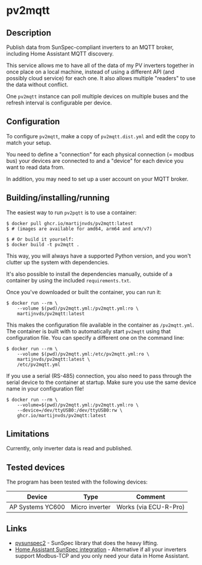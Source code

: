 # pv2mqtt 

## Description

Publish data from SunSpec-compliant inverters to an MQTT broker, including
Home Assistant MQTT discovery.

This service allows me to have all of the data of my PV inverters together in
once place on a local machine, instead of using a different API (and possibly
cloud service) for each one. It also allows multiple "readers" to use the data
without conflict.

One `pv2mqtt` instance can poll multiple devices on multiple buses and the
refresh interval is configurable per device.

## Configuration

To configure `pv2mqtt`, make a copy of `pv2mqtt.dist.yml` and edit the copy
to match your setup.

You need to define a "connection" for each physical connection (= modbus bus)
your devices are connected to and a "device" for each device you want to read
data from.

In addition, you may need to set up a user account on your MQTT broker.

## Building/installing/running

The easiest way to run `pv2pqtt` is to use a container:

```shell
$ docker pull ghcr.io/martijnvds/pv2mqtt:latest
$ # (images are available for amd64, arm64 and arm/v7)

$ # Or build it yourself:
$ docker build -t pv2mqtt .
```

This way, you will always have a supported Python version, and you won't clutter
up the system with dependencies.

It's also possible to install the dependencies manually, outside of a container
by using the included  `requirements.txt`.

Once you've downloaded or built the container, you can run it:

```shell
$ docker run --rm \
    --volume $(pwd)/pv2mqtt.yml:/pv2mqtt.yml:ro \
    martijnvds/pv2mqtt:latest
```

This makes the configuration file available in the container as `/pv2mqtt.yml`.
The container is built with to automatically start `pv2mqtt` using that
configuration file. You can specify a different one on the command line:

```shell
$ docker run --rm \
    --volume $(pwd)/pv2mqtt.yml:/etc/pv2mqtt.yml:ro \
    martijnvds/pv2mqtt:latest \
    /etc/pv2mqtt.yml
```

If you use a serial (RS-485) connection, you also need to pass through the
serial device to the container at startup. Make sure you use the same device
name in your configuration file!

```shell
$ docker run --rm \
    --volume=$(pwd)/pv2mqtt.yml:/pv2mqtt.yml:ro \
    --device=/dev/ttyUSB0:/dev/ttyUSB0:rw \
    ghcr.io/martijnvds/pv2mqtt:latest
```

## Limitations

Currently, only inverter data is read and published.

## Tested devices

The program has been tested with the following devices:

| Device | Type | Comment |
|-|-|-|
| AP Systems YC600 | Micro inverter | Works (via ECU-R-Pro) |

## Links

* [pysunspec2](https://github.com/sunspec/pysunspec2) - SunSpec library that does the heavy lifting.
* [Home Assistant SunSpec integration](https://github.com/CJNE/ha-sunspec) - Alternative if all your inverters support Modbus-TCP and you only need your data in Home Assistant.
